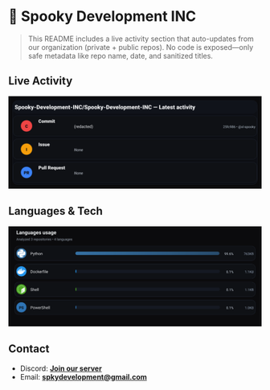 # 👻 Spooky Development INC

> This README includes a live activity section that auto-updates from our organization (private + public repos). No code is exposed—only safe metadata like repo name, date, and sanitized titles.

## Live Activity
![Repo Snapshot](./assets/repo-snapshot.svg?v=1063a49248)

## Languages & Tech
![Languages Usage](./assets/languages.svg?v=f732009f56)

## Contact
- Discord: **[Join our server](https://discord.gg/XYspZgEEJb)**
- Email: **spkydevelopment@gmail.com**
